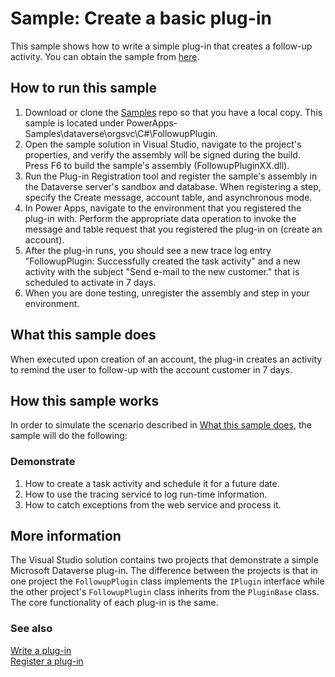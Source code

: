 # Sample: Create a basic plug-in

This sample shows how to write a simple plug-in that creates a follow-up activity. You can obtain the sample from [here](https://github.com/Microsoft/PowerApps-Samples/tree/master/dataverse/orgsvc/CSharp/FollowupPlugin).

## How to run this sample

1. Download or clone the [Samples](https://github.com/Microsoft/PowerApps-Samples) repo so that you have a local copy. This sample is located under PowerApps-Samples\dataverse\orgsvc\C#\FollowupPlugin.
2. Open the sample solution in Visual Studio, navigate to the project's properties, and verify the assembly will be signed during the build. Press F6 to build the sample's assembly (FollowupPluginXX.dll).
3. Run the Plug-in Registration tool and register the sample's assembly in the Dataverse server's sandbox and database. When registering a step, specify the Create message, account table, and asynchronous mode.
4. In Power Apps, navigate to the environment that you registered the plug-in with. Perform the appropriate data operation to invoke the message and table request that you registered the plug-in on (create an account).
5. After the plug-in runs, you should see a new trace log entry "FollowupPlugin: Successfully created the task activity" and a new activity with the subject "Send e-mail to the new customer." that is scheduled to activate in 7 days.
6. When you are done testing, unregister the assembly and step in your environment.

## What this sample does

When executed upon creation of an account, the plug-in creates an activity to remind the user to follow-up with the account customer in 7 days.

## How this sample works

In order to simulate the scenario described in [What this sample does](#what-this-sample-does), the sample will do the following:

### Demonstrate

1. How to create a task activity and schedule it for a future date.
2. How to use the tracing service to log run-time information.
3. How to catch exceptions from the web service and process it.

## More information

The Visual Studio solution contains two projects that demonstrate a simple Microsoft Dataverse plug-in. The difference between the projects is that in one project the `FollowupPlugin` class implements the `IPlugin` interface while the other project's `FollowupPlugin` class inherits from the `PluginBase` class. The core functionality of each plug-in is the same.

### See also

[Write a plug-in](https://learn.microsoft.com/powerapps/developer/common-data-service/write-plug-in)  
[Register a plug-in](https://learn.microsoft.com/powerapps/developer/common-data-service/register-plug-in)
